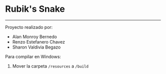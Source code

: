 # Rubik's Snake
---------------
Proyecto realizado por:

- Alan Monroy Bernedo
- Renzo Estefanero Chavez
- Sharon Valdivia Begazo

Para compilar en Windows:

1. Mover la carpeta `/resources` a `/build`